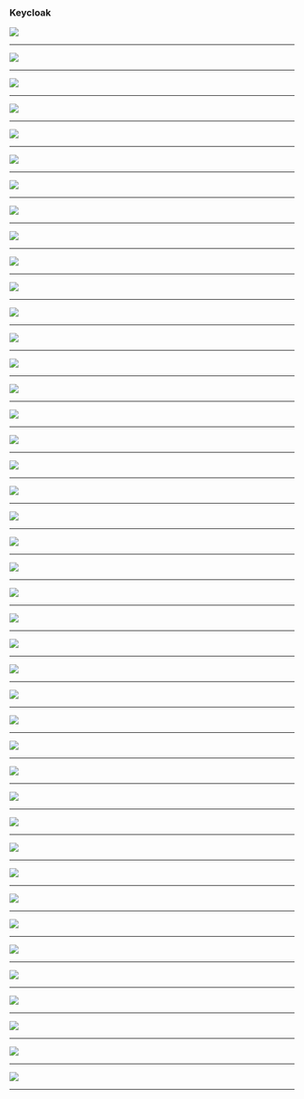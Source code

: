 <h3>Keycloak</h3>
<img src="captures/keycloak/1.png">
<hr/>
<img src="captures/keycloak/2.png">
<hr/>
<img src="captures/keycloak/3.png">
<hr/>
<img src="captures/keycloak/4.png">
<hr/>
<img src="captures/keycloak/5.png">
<hr/>
<img src="captures/keycloak/6.png">
<hr/>
<img src="captures/keycloak/7.png">
<hr/>
<img src="captures/keycloak/8.png">
<hr/>
<img src="captures/keycloak/9.png">
<hr/>
<img src="captures/keycloak/10.png">
<hr/>
<img src="captures/keycloak/11.png">
<hr/>
<img src="captures/keycloak/12.png">
<hr/>
<img src="captures/keycloak/13.png">
<hr/>
<img src="captures/keycloak/14.png">
<hr/>
<img src="captures/keycloak/15.png">
<hr/>
<img src="captures/keycloak/16.png">
<hr/>
<img src="captures/keycloak/17.png">
<hr/>
<img src="captures/keycloak/18.png">
<hr/>
<img src="captures/keycloak/19.png">
<hr/>
<img src="captures/keycloak/20.png">
<hr/>
<img src="captures/keycloak/21.png">
<hr/>
<img src="captures/keycloak/22.png">
<hr/>
<img src="captures/keycloak/23.png">
<hr/>
<img src="captures/keycloak/24.png">
<hr/>
<img src="captures/keycloak/25.png">
<hr/>
<img src="captures/keycloak/26.png">
<hr/>
<img src="captures/keycloak/27.png">
<hr/>
<img src="captures/keycloak/28.png">
<hr/>
<img src="captures/keycloak/29.png">
<hr/>
<img src="captures/keycloak/30.png">
<hr/>
<img src="captures/keycloak/31.png">
<hr/>
<img src="captures/keycloak/32.png">
<hr/>
<img src="captures/keycloak/33.png">
<hr/>
<img src="captures/keycloak/34.png">
<hr/>
<img src="captures/keycloak/35.png">
<hr/>
<img src="captures/keycloak/36.png">
<hr/>
<img src="captures/keycloak/37.png">
<hr/>
<img src="captures/keycloak/38.png">
<hr/>
<img src="captures/keycloak/39.png">
<hr/>
<img src="captures/keycloak/40.png">
<hr/>
<img src="captures/keycloak/41.png">
<hr/>
<img src="captures/keycloak/42.png">
<hr/>